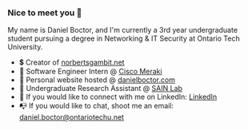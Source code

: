 ### Nice to meet you 👋

My name is Daniel Boctor, and I'm currently a 3rd year undergraduate student pursuing a degree in Networking & IT Security at Ontario Tech University.

- :heavy_dollar_sign: Creator of [norbertsgambit.net](https://norbertsgambit.net)
- :green_heart: Software Engineer Intern @ [Cisco Meraki](https://meraki.cisco.com)
- :rocket: Personal website hosted @ [danielboctor.com](https://danielboctor.com)
- :brain: Undergraduate Research Assistant @ [SAIN Lab](https://www.sain.ca/authors/daniel-boctor)
- :speech_balloon: If you would like to connect with me on LinkedIn: [LinkedIn](https://www.linkedin.com/in/daniel-boctor)
- :mailbox_with_no_mail: If you would like to chat, shoot me an email: daniel.boctor@ontariotechu.net
